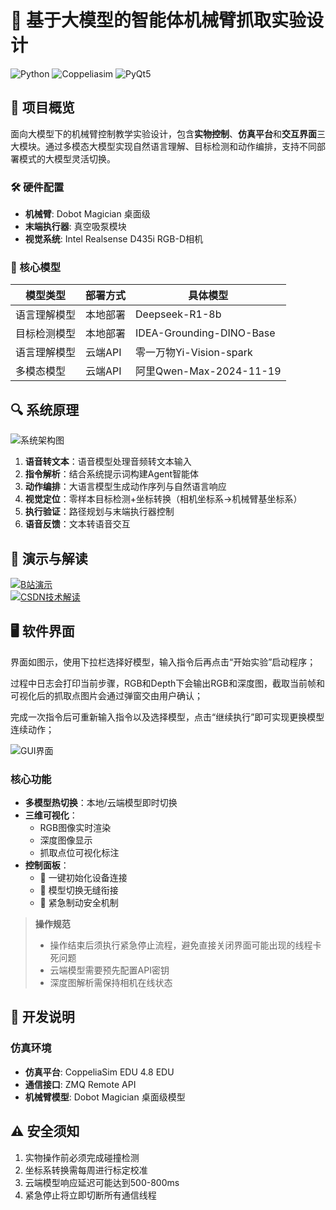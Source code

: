 # 🤖 基于大模型的智能体机械臂抓取实验设计

<img src="https://img.shields.io/badge/Python-3.10%2B-blue" alt="Python"> <img src="https://img.shields.io/badge/Simulator-Coppeliasim%204.8 EDU-orange" alt="Coppeliasim"> <img src="https://img.shields.io/badge/Framework-PyQt5-green" alt="PyQt5">

## 🌟 项目概览
面向大模型下的机械臂控制教学实验设计，包含**实物控制**、**仿真平台**和**交互界面**三大模块。通过多模态大模型实现自然语言理解、目标检测和动作编排，支持不同部署模式的大模型灵活切换。

### 🛠️ 硬件配置
- **机械臂**: Dobot Magician 桌面级
- **末端执行器**: 真空吸泵模块
- **视觉系统**: Intel Realsense D435i RGB-D相机

### 🧠 核心模型
| 模型类型                | 部署方式       | 具体模型                          |
|-------------------------|----------------|-----------------------------------|
| 语言理解模型            | 本地部署       | Deepseek-R1-8b                    |
| 目标检测模型            | 本地部署       | IDEA-Grounding-DINO-Base          |
| 语言理解模型            | 云端API        | 零一万物Yi-Vision-spark           |
| 多模态模型              | 云端API        | 阿里Qwen-Max-2024-11-19           |

## 🔍 系统原理
![系统架构图](https://github.com/user-attachments/assets/f359bd83-0fe2-48b7-aded-279b89cb3d72)

1. **语音转文本**：语音模型处理音频转文本输入
2. **指令解析**：结合系统提示词构建Agent智能体
3. **动作编排**：大语言模型生成动作序列与自然语言响应
4. **视觉定位**：零样本目标检测+坐标转换（相机坐标系→机械臂基坐标系）
5. **执行验证**：路径规划与末端执行器控制
6. **语音反馈**：文本转语音交互

## 🎥 演示与解读

[![B站演示](https://img.shields.io/badge/Bilibili-演示视频-00A1D6)](https://www.bilibili.com/video/BV1KKXzYoEik/?vd_source=754cd60572074e9c3818710bcb5bf283)  
[![CSDN技术解读](https://img.shields.io/badge/CSDN-技术解析-FF0000)]()

## 🖥️ 软件界面

界面如图示，使用下拉栏选择好模型，输入指令后再点击“开始实验”启动程序；

过程中日志会打印当前步骤，RGB和Depth下会输出RGB和深度图，截取当前帧和可视化后的抓取点图片会通过弹窗交由用户确认；

完成一次指令后可重新输入指令以及选择模型，点击“继续执行”即可实现更换模型连续动作；

![GUI界面](https://github.com/user-attachments/assets/fd5b5dd4-f71a-4f7d-b365-2806e9006841)

### 核心功能
- **多模型热切换**：本地/云端模型即时切换
- **三维可视化**：
  - RGB图像实时渲染
  - 深度图像显示
  - 抓取点位可视化标注
- **控制面板**：
  - 🚀 一键初始化设备连接
  - 🔄 模型切换无缝衔接
  - 🛑 紧急制动安全机制

> **操作规范**  
> - 操作结束后须执行紧急停止流程，避免直接关闭界面可能出现的线程卡死问题  
> - 云端模型需要预先配置API密钥  
> - 深度图解析需保持相机在线状态  

## 📜 开发说明
### 仿真环境
- **仿真平台**: CoppeliaSim EDU 4.8 EDU
- **通信接口**: ZMQ Remote API
- **机械臂模型**: Dobot Magician 桌面级模型


## ⚠️ 安全须知
1. 实物操作前必须完成碰撞检测
2. 坐标系转换需每周进行标定校准
3. 云端模型响应延迟可能达到500-800ms
4. 紧急停止将立即切断所有通信线程
